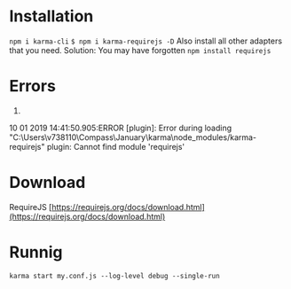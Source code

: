 # Installation
`npm i karma-cli`
`$ npm i karma-requirejs -D`
Also install all other adapters that you need.
Solution: You may have forgotten `npm install requirejs`

# Errors

1)
10 01 2019 14:41:50.905:ERROR [plugin]: Error during loading "C:\Users\v738110\Compass\January\karma\node_modules/karma-requirejs" plugin:
  Cannot find module 'requirejs'


# Download

RequireJS
[https://requirejs.org/docs/download.html](https://requirejs.org/docs/download.html)

# Runnig

`karma start my.conf.js --log-level debug --single-run`
